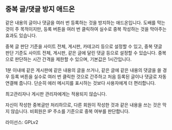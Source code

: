 중복 글/댓글 방지 애드온
------------------------

같은 내용의 글이나 댓글을 여러 번 등록하는 것을 방지하는 애드온입니다.
도배를 막는 것이 주 목적이지만,
등록 버튼을 여러 번 클릭하여 실수로 중복 작성하는 것을 막아주는 효과도 있습니다.

중복 글 판단 기준을 사이트 전체, 게시판, 카테고리 등으로 설정할 수 있고,
중복 댓글 판단 기준도 사이트 전체, 게시판, 같은 글에 달린 댓글 등으로 설정할 수 있습니다.
중복으로 판단하는 시간 간격을 제한할 수 있으며, 기본값은 1시간입니다.

1분 이내에 같은 게시판에 같은 내용의 글을 쓰거나, 같은 글에 같은 내용의 댓글을 쓸 경우
등록 버튼을 실수로 여러 번 클릭한 것으로 간주하고
처음 등록된 글이나 댓글로 자동 연결해 줍니다.
단순히 에러 메시지를 표시하는 것보다 사용자에게 더 편리합니다.

최고관리자나 게시판 관리자에게는 적용되지 않습니다.

자신이 작성한 중복글만 처리하므로, 다른 회원이 작성한 것과 같은 내용을 쓰는 것은 막지 않습니다.
비회원은 IP 주소를 기준으로 중복 여부를 판단합니다.

라이선스: GPLv2
